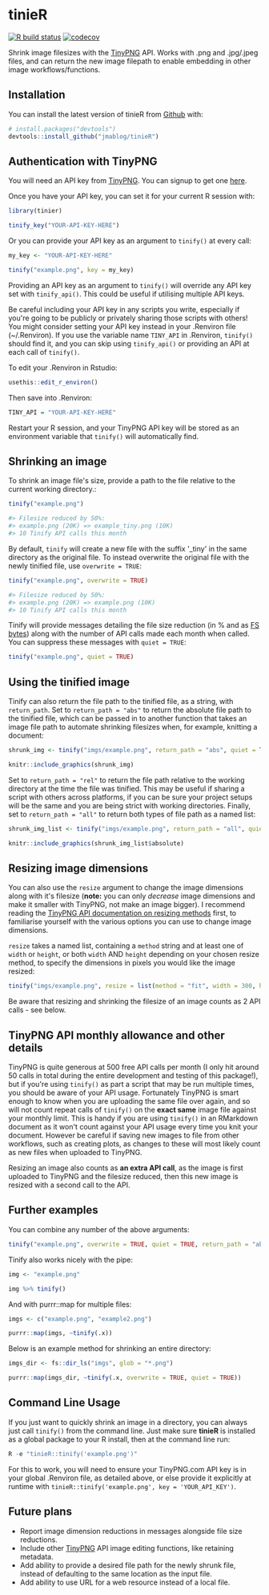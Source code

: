 
# tinieR

<!-- badges: start -->
  [![R build status](https://github.com/jmablog/tinieR/workflows/R-CMD-check/badge.svg)](https://github.com/jmablog/tinieR/actions)
[![codecov](https://codecov.io/gh/jmablog/tinieR/branch/master/graph/badge.svg)](https://codecov.io/gh/jmablog/tinieR)
  <!-- badges: end -->

Shrink image filesizes with the [TinyPNG](https://tinypng.com) API. Works with .png and .jpg/.jpeg files, and can return the new image filepath to enable embedding in other image workflows/functions.

## Installation

You can install the latest version of tinieR from [Github](https://github.com) with:

``` r
# install.packages("devtools")
devtools::install_github("jmablog/tinieR")
```

## Authentication with TinyPNG

You will need an API key from [TinyPNG](https://tinypng.com). You can signup to get one [here](https://tinypng.com/developers).

Once you have your API key, you can set it for your current R session with:

``` r
library(tinier)

tinify_key("YOUR-API-KEY-HERE")
```

Or you can provide your API key as an argument to `tinify()` at every call:

``` r
my_key <- "YOUR-API-KEY-HERE"

tinify("example.png", key = my_key)
```

Providing an API key as an argument to `tinify()` will override any API key set with `tinify_api()`. This could be useful if utilising multiple API keys.

Be careful including your API key in any scripts you write, especially if you're going to be publicly or privately sharing those scripts with others! You might consider setting your API key instead in your .Renviron file (~/.Renviron). If you use the variable name `TINY_API` in .Renviron, `tinify()` should find it, and you can skip using `tinify_api()` or providing an API at each call of `tinify()`.

To edit your .Renviron in Rstudio:

``` r
usethis::edit_r_environ()
```

Then save into .Renviron:

``` r
TINY_API = "YOUR-API-KEY-HERE"
```

Restart your R session, and your TinyPNG API key will be stored as an environment variable that `tinify()` will automatically find.

## Shrinking an image

To shrink an image file's size, provide a path to the file relative to the current working directory.:

``` r
tinify("example.png")

#> Filesize reduced by 50%:
#> example.png (20K) => example_tiny.png (10K)
#> 10 Tinify API calls this month
```

By default, `tinify` will create a new file with the suffix '_tiny' in the same directory as the original file. To instead overwrite the original file with the newly tinified file, use `overwrite = TRUE`:

``` r
tinify("example.png", overwrite = TRUE)

#> Filesize reduced by 50%:
#> example.png (20K) => example.png (10K)
#> 10 Tinify API calls this month
```

Tinify will provide messages detailing the file size reduction (in % and as [FS bytes](https://fs.r-lib.org/reference/fs_bytes.html)) along with the number of API calls made each month when called. You can suppress these messages with `quiet = TRUE`:

``` r
tinify("example.png", quiet = TRUE)
```

## Using the tinified image

Tinify can also return the file path to the tinified file, as a string, with `return_path`. Set to `return_path = "abs"` to return the absolute file path to the tinified file, which can be passed in to another function that takes an image file path to automate shrinking filesizes when, for example, knitting a document:

``` r
shrunk_img <- tinify("imgs/example.png", return_path = "abs", quiet = TRUE)

knitr::include_graphics(shrunk_img)
```

Set to `return_path = "rel"` to return the file path relative to the working directory at the time the file was tinified. This may be useful if sharing a script with others across platforms, if you can be sure your project setups will be the same and you are being strict with working directories. Finally, set to `return_path = "all"` to return both types of file path as a named list:

```r
shrunk_img_list <- tinify("imgs/example.png", return_path = "all", quiet = TRUE)

knitr::include_graphics(shrunk_img_list$absolute)
```

## Resizing image dimensions

You can also use the `resize` argument to change the image dimensions along with it's filesize (**note:** you can only *decrease* image dimensions and make it smaller with TinyPNG, not make an image bigger). I recommend reading the [TinyPNG API documentation on resizing methods](https://tinypng.com/developers/reference#resizing-images) first, to familiarise yourself with the various options you can use to change image dimensions.

`resize` takes a named list, containing a `method` string and at least one of `width` or `height`, or both `width` AND `height` depending on your chosen resize method, to specify the dimensions in pixels you would like the image resized:

```r
tinify("imgs/example.png", resize = list(method = "fit", width = 300, height = 150))
```

Be aware that resizing and shrinking the filesize of an image counts as 2 API calls - see below.

## TinyPNG API monthly allowance and other details

TinyPNG is quite generous at 500 free API calls per month (I only hit around 50 calls in total during the entire development and testing of this package!), but if you're using `tinify()` as part a script that may be run multiple times, you should be aware of your API usage. Fortunately TinyPNG is smart enough to know when you are uploading the same file over again, and so will not count repeat calls of `tinify()` on the **exact same** image file against your monthly limit. This is handy if you are using `tinify()` in an RMarkdown document as it won't count against your API usage every time you knit your document. However be careful if saving new images to file from other workflows, such as creating plots, as changes to these will most likely count as new files when uploaded to TinyPNG.

Resizing an image also counts as **an extra API call**, as the image is first uploaded to TinyPNG and the filesize reduced, then this new image is resized with a second call to the API.

## Further examples

You can combine any number of the above arguments:

``` r
tinify("example.png", overwrite = TRUE, quiet = TRUE, return_path = "abs")
```

Tinify also works nicely with the pipe:

``` r
img <- "example.png"

img %>% tinify()
```

And with purrr::map for multiple files:

``` r
imgs <- c("example.png", "example2.png")

purrr::map(imgs, ~tinify(.x))
```

Below is an example method for shrinking an entire directory:

``` r
imgs_dir <- fs::dir_ls("imgs", glob = "*.png")

purrr::map(imgs_dir, ~tinify(.x, overwrite = TRUE, quiet = TRUE))
```

## Command Line Usage

If you just want to quickly shrink an image in a directory, you can always just call `tinify()` from the command line. Just make sure **tinieR** is installed as a global package to your R install, then at the command line run:

```r
R -e "tinieR::tinify('example.png')"
```

For this to work, you will need to ensure your TinyPNG.com API key is in your global .Renviron file, as detailed above, or else provide it explicitly at runtime with `tinieR::tinify('example.png', key = 'YOUR_API_KEY')`.

## Future plans

- Report image dimension reductions in messages alongside file size reductions.
- Include other [TinyPNG](https://tinypng.com) API image editing functions, like retaining metadata.
- Add ability to provide a desired file path for the newly shrunk file, instead of defaulting to the same location as the input file.
- Add ability to use URL for a web resource instead of a local file.
